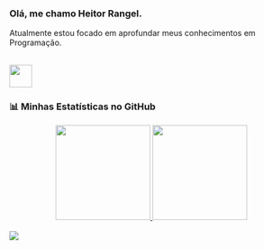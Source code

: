 ### Olá, me chamo Heitor Rangel.

<p align="left"> 
  Atualmente estou focado em aprofundar meus conhecimentos em Programação.<br>
</p>

<br>

<div align="left">
  <a href="https://skillicons.dev">
    <img height="40em" src="https://skillicons.dev/icons?i=python,git,github,vscode"/>
  </a>
</div>

### 📊 Minhas Estatísticas no GitHub

<div align="center">
  <a href="https://github.com/Hebaran">
  <img height="168em" src="https://github-readme-stats.vercel.app/api?username=Hebaran&show_icons=true&theme=dracula&include_all_commits=true&count_private=true"/>
  <img height="168em" src="https://github-readme-stats.vercel.app/api/top-langs/?username=Hebaran&layout=compact&langs_count=7&theme=dracula"/>
  </a>
</div>

<br>

<div align="left"> 
  <a href="https://www.linkedin.com/in/heitor-rangel/" target="_blank"><img src="https://img.shields.io/badge/-LinkedIn-%230077B5?style=for-the-badge&logo=linkedin&logoColor=white" target="_blank"></a> 
</div>
